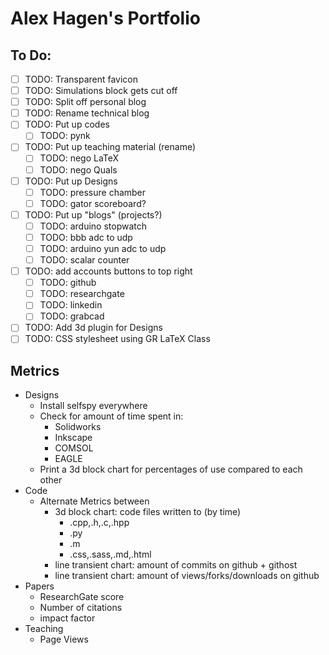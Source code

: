 # Alex Hagen's Portfolio

## To Do:

- [ ] TODO: Transparent favicon
- [ ] TODO: Simulations block gets cut off
- [ ] TODO: Split off personal blog
- [ ] TODO: Rename technical blog
- [ ] TODO: Put up codes
	- [ ] TODO: pynk
- [ ] TODO: Put up teaching material (rename)
	- [ ] TODO: nego LaTeX
	- [ ] TODO: nego Quals
- [ ] TODO: Put up Designs
	- [ ] TODO: pressure chamber
	- [ ] TODO: gator scoreboard?
- [ ] TODO: Put up "blogs" (projects?)
	- [ ] TODO: arduino stopwatch
	- [ ] TODO: bbb adc to udp
	- [ ] TODO: arduino yun adc to udp
	- [ ] TODO: scalar counter
- [ ] TODO: add accounts buttons to top right
	- [ ] TODO: github
	- [ ] TODO: researchgate
	- [ ] TODO: linkedin
	- [ ] TODO: grabcad
- [ ] TODO: Add 3d plugin for Designs
- [ ] TODO: CSS stylesheet using GR LaTeX Class

## Metrics

- Designs
	- Install selfspy everywhere
	- Check for amount of time spent in:
		- Solidworks
		- Inkscape
		- COMSOL
		- EAGLE
	- Print a 3d block chart for percentages of use compared to each other
- Code
	- Alternate Metrics between
		- 3d block chart: code files written to (by time)
			- .cpp,.h,.c,.hpp
			- .py
			- .m
			- .css,.sass,.md,.html
		- line transient chart: amount of commits on github + githost
		- line transient chart: amount of views/forks/downloads on github
- Papers
	- ResearchGate score
	- Number of citations
	- impact factor
- Teaching
	- Page Views
